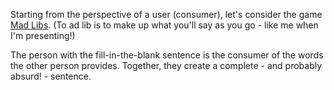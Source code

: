 Starting from the perspective of a user (consumer), let's consider the game [Mad Libs](http://www.madlibs.com/).
(To ad lib is to make up what you'll say as you go - like me when I'm presenting!)

The person with the fill-in-the-blank sentence is the consumer of the words the other person provides. Together, they create a complete - and probably absurd! - sentence.
